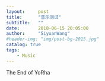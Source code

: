 ```yaml
---
layout:     post
title:      "音乐测试" 
subtitle:   ""
date:       2018-06-15 20:05:00
author:     "SiyuanWang"
#header-img: "img/post-bg-2015.jpg"
catalog: true
tags:
    - Music
---
```

<bgsound src="https://github.com/CLOWREAD/clowread.github.io/raw/master/msc/TheEndofYoRHa.mp3" loop=-1>
The End of YoRha
<embed autostart="true" hidden="true" loop="true" src="https://github.com/CLOWREAD/clowread.github.io/raw/master/msc/TheEndofYoRHa.mp3"></embed> 
